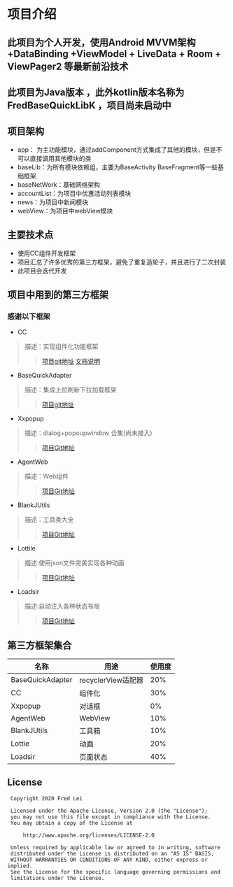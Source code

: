 # 项目介绍
## 此项目为个人开发，使用Android MVVM架构+DataBinding +ViewModel + LiveData  + Room + ViewPager2 等最新前沿技术
## 此项目为Java版本 ，此外kotlin版本名称为FredBaseQuickLibK ，项目尚未启动中
## 项目架构
* app： 为主功能模块，通过addComponent方式集成了其他的模块，但是不可以直接调用其他模块的类
* baseLib：为所有模块依赖组，主要为BaseActivity BaseFragment等一些基础框架
* baseNetWork：基础网络架构
* accountList：为项目中优惠活动列表模块
* news：为项目中新闻模块
* webView：为项目中webView模块

## 主要技术点
* 使用CC组件开发框架
* 项目汇总了许多优秀的第三方框架，避免了重复造轮子，并且进行了二次封装
* 此项目会迭代开发

## 项目中用到的第三方框架
### 感谢以下框架

* CC
>描述：实现组件化功能框架
>> [项目git地址](https://github.com/luckybilly/CC)
>> [文档说明](https://qibilly.com/CC-website/#/q&a)

* BaseQuickAdapter
> 描述：集成上拉刷新下拉加载框架
>> [项目git地址](https://github.com/CymChad/BaseRecyclerViewAdapterHelper/blob/master/readme/0-BaseRecyclerViewAdapterHelper.md)

* Xxpopup
> 描述：dialog+popoupwindow 合集(尚未接入)
>> [项目Git地址](https://github.com/whiteboolean/XPopup)

* AgentWeb
> 描述：Web组件
>> [项目Git地址](https://github.com/Justson/AgentWeb)

* BlankJUtils
> 描述：工具类大全
>> [项目Git地址](https://github.com/Blankj/AndroidUtilCode/blob/master/lib/utilcode/README-CN.md)

* Lottile
> 描述:使用json文件完美实现各种动画
>> [项目Git地址](https://github.com/KingJA/LoadSir)

* Loadsir
> 描述:自动注入各种状态布局
>> [项目Git地址](https://github.com/KingJA/LoadSir)


## 第三方框架集合
名称 | 用途| 使用度
---|---|---|
BaseQuickAdapter|recyclerView适配器|20%|
CC|组件化|30%|
Xxpopup|对话框|0%|
AgentWeb|WebView|10%|
BlankJUtils|工具箱|10%|
Lottie|动画|20%|
Loadsir|页面状态|40%|






## License
 
     Copyright 2020 Fred Lei
 
     Licensed under the Apache License, Version 2.0 (the "License");
     you may not use this file except in compliance with the License.
     You may obtain a copy of the License at
 
         http://www.apache.org/licenses/LICENSE-2.0
 
     Unless required by applicable law or agreed to in writing, software
     distributed under the License is distributed on an "AS IS" BASIS,
     WITHOUT WARRANTIES OR CONDITIONS OF ANY KIND, either express or implied.
     See the License for the specific language governing permissions and
     limitations under the License.



